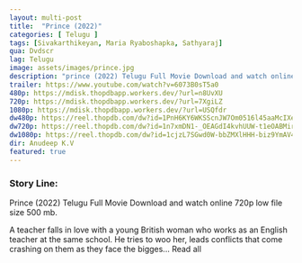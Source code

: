 ```yaml
---
layout: multi-post
title:  "Prince (2022)"
categories: [ Telugu ]
tags: [Sivakarthikeyan, Maria Ryaboshapka, Sathyaraj]
qua: Dvdscr
lag: Telugu
image: assets/images/prince.jpg
description: "prince (2022) Telugu Full Movie Download and watch online 720p low file size 500 mb."
trailer: https://www.youtube.com/watch?v=6073B0sT5a0
480p: https://mdisk.thopdbapp.workers.dev/?url=n8UvXU
720p: https://mdisk.thopdbapp.workers.dev/?url=7XgiLZ
1080p: https://mdisk.thopdbapp.workers.dev/?url=USQfdr
dw480p: https://reel.thopdb.com/dw?id=1PnH6KY6WKSScnJW7Om0516l45aaMcIXe
dw720p: https://reel.thopdb.com/dw?id=1n7xmDN1-_OEAGdI4kvhUUW-t1eOABMir
dw1080p: https://reel.thopdb.com/dw?id=1cjzL7SGwd0W-bbZMXlHHH-biz9YmAV4F
dir: Anudeep K.V
featured: true
---
```


### Story Line:
Prince (2022) Telugu Full Movie Download and watch online 720p low file size 500 mb.

 A teacher falls in love with a young British woman who works as an English teacher at the same school. He tries to woo her, leads conflicts that come crashing on them as they face the bigges... Read all




